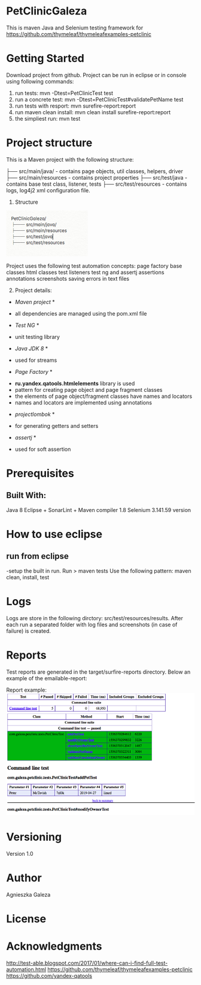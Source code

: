 # PetClinicGaleza

This is maven Java and Selenium testing framework for https://github.com/thymeleaf/thymeleafexamples-petclinic


# Getting Started
Download project from github. Project can be run in eclipse or in console using following commands: 

1. run tests:
mvn -Dtest=PetClinicTest test
2. run a concrete test:
mvn -Dtest=PetClinicTest#validatePetName test
3. run tests with resport:
mvn surefire-report:report
4. run maven clean install:
mvn clean install surefire-report:report
5. the simpliest run:
mvn test 


# Project structure
This is a Maven project with the following structure:

├── src/main/java/ - contains page objects, util classes, helpers, driver
├── src/main/resources - contains project properties
├── src/test/java - contains base test class, listener, tests
├── src/test/resources - contains logs, log4j2 xml configuration file.

1. Structure

![Alt text](./project_structure.png?raw=true "Project Structure")

Project uses the following test automation concepts: 
	page factory
	base classes
	html classes
	test listeners
	test ng and assertj assertions 	
	annotations
	screenshots
	saving errors in text files

2. Project details:

* *Maven project* *
- all dependencies are managed using the pom.xml file

* *Test NG* *
- unit testing library

* *Java JDK 8* *
- used for streams

* *Page Factory* *
- **ru.yandex.qatools.htmlelements** library is used
- pattern for creating page object and page fragment classes
- the elements of page object/fragment classes have names and locators
- names and locators are implemented using annotations

* *projectlombok* *
- for generating getters and setters

* *assertj* *
- used for soft assertion

# Prerequisites

## Built With:
Java 8
Eclipse + SonarLint + Maven compiler 1.8
Selenium 3.141.59 version

# How to use eclipse

## run from eclipse
-setup the built in run. 
Run > maven tests
Use the following pattern: maven clean, install, test

# Logs

Logs are store in the following dirctory: src/test/resources/results.
After each run a separated folder with log files and screenshots (in case of failure) is created.

# Reports

Test reports are generated in the target/surfire-reports directory. Below an example of the emailable-report:


Report example:
![Alt text](./report_example.png?raw=true "Report Example")

# Versioning
Version 1.0

# Author
Agnieszka Galeza

# License



# Acknowledgments
http://test-able.blogspot.com/2017/01/where-can-i-find-full-test-automation.html
https://github.com/thymeleaf/thymeleafexamples-petclinic
https://github.com/yandex-qatools
